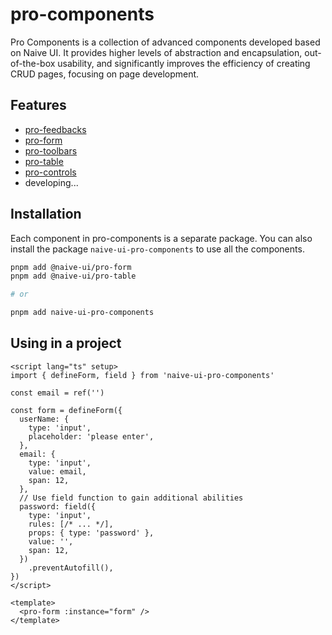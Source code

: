 # pro-components

Pro Components is a collection of advanced components developed based on Naive UI. It provides higher levels of abstraction and encapsulation, out-of-the-box usability, and significantly improves the efficiency of creating CRUD pages, focusing on page development.

## Features

- [pro-feedbacks](/)
- [pro-form](/)
- [pro-toolbars](/)
- [pro-table](/)
- [pro-controls](/)
- developing...

## Installation

Each component in pro-components is a separate package. You can also install the package `naive-ui-pro-components` to use all the components.

```sh
pnpm add @naive-ui/pro-form
pnpm add @naive-ui/pro-table

# or

pnpm add naive-ui-pro-components
```

## Using in a project

```vue
<script lang="ts" setup>
import { defineForm, field } from 'naive-ui-pro-components'

const email = ref('')

const form = defineForm({
  userName: {
    type: 'input',
    placeholder: 'please enter',
  },
  email: {
    type: 'input',
    value: email,
    span: 12,
  },
  // Use field function to gain additional abilities
  password: field({
    type: 'input',
    rules: [/* ... */],
    props: { type: 'password' },
    value: '',
    span: 12,
  })
    .preventAutofill(),
})
</script>

<template>
  <pro-form :instance="form" />
</template>
```